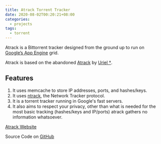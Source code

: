 ```yaml
---
title: Atrack Torrent Tracker
date: 2020-08-02T00:20:21+08:00
categories:
  - projects
tags:
  - torrent
---
```

Atrack is a Bittorrent tracker designed from the ground up to run on [Google’s App Engine](https://cloud.google.com/appengine/) grid.

Atrack is based on the abandoned [Atrack](http://repo.cat-v.org/atrack/) by [Uriel †](https://github.com/uriel).

## Features
1. It uses memcache to store IP addresses, ports, and hashes/keys.
2. It uses [ntrack](http://repo.cat-v.org/atrack/ntrack), the Network Tracker protocol.
3. It is a torrent tracker running in Google's fast servers.
4. It also aims to respect your privacy, other than what is needed for the most basic tracking (hashes/keys and IP/ports) atrack gathers no information whatsoever.

[Atrack Website](https://atrack.eu.org/)

Source Code on [GitHub](https://github.com/AnimMouse/atrack)